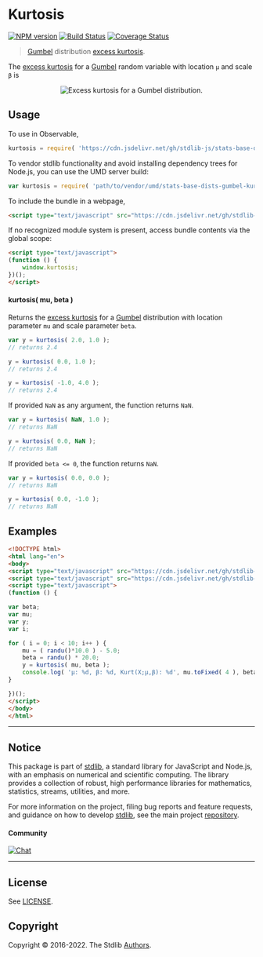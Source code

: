 <!--

@license Apache-2.0

Copyright (c) 2018 The Stdlib Authors.

Licensed under the Apache License, Version 2.0 (the "License");
you may not use this file except in compliance with the License.
You may obtain a copy of the License at

   http://www.apache.org/licenses/LICENSE-2.0

Unless required by applicable law or agreed to in writing, software
distributed under the License is distributed on an "AS IS" BASIS,
WITHOUT WARRANTIES OR CONDITIONS OF ANY KIND, either express or implied.
See the License for the specific language governing permissions and
limitations under the License.

-->

# Kurtosis

[![NPM version][npm-image]][npm-url] [![Build Status][test-image]][test-url] [![Coverage Status][coverage-image]][coverage-url] <!-- [![dependencies][dependencies-image]][dependencies-url] -->

> [Gumbel][gumbel-distribution] distribution [excess kurtosis][kurtosis].

<!-- Section to include introductory text. Make sure to keep an empty line after the intro `section` element and another before the `/section` close. -->

<section class="intro">

The [excess kurtosis][kurtosis] for a [Gumbel][gumbel-distribution] random variable with location `μ` and scale `β` is

<!-- <equation class="equation" label="eq:gumbel_kurtosis" align="center" raw="\operatorname{Kurt}\left( X \right) = \frac{12}{5}" alt="Excess kurtosis for a Gumbel distribution."> -->

<div class="equation" align="center" data-raw-text="\operatorname{Kurt}\left( X \right) = \frac{12}{5}" data-equation="eq:gumbel_kurtosis">
    <img src="https://cdn.jsdelivr.net/gh/stdlib-js/stdlib@51534079fef45e990850102147e8945fb023d1d0/lib/node_modules/@stdlib/stats/base/dists/gumbel/kurtosis/docs/img/equation_gumbel_kurtosis.svg" alt="Excess kurtosis for a Gumbel distribution.">
    <br>
</div>

<!-- </equation> -->

</section>

<!-- /.intro -->

<!-- Package usage documentation. -->



<section class="usage">

## Usage

To use in Observable,

```javascript
kurtosis = require( 'https://cdn.jsdelivr.net/gh/stdlib-js/stats-base-dists-gumbel-kurtosis@umd/browser.js' )
```

To vendor stdlib functionality and avoid installing dependency trees for Node.js, you can use the UMD server build:

```javascript
var kurtosis = require( 'path/to/vendor/umd/stats-base-dists-gumbel-kurtosis/index.js' )
```

To include the bundle in a webpage,

```html
<script type="text/javascript" src="https://cdn.jsdelivr.net/gh/stdlib-js/stats-base-dists-gumbel-kurtosis@umd/browser.js"></script>
```

If no recognized module system is present, access bundle contents via the global scope:

```html
<script type="text/javascript">
(function () {
    window.kurtosis;
})();
</script>
```

#### kurtosis( mu, beta )

Returns the [excess kurtosis][kurtosis] for a [Gumbel][gumbel-distribution] distribution with location parameter `mu` and scale parameter `beta`.

```javascript
var y = kurtosis( 2.0, 1.0 );
// returns 2.4

y = kurtosis( 0.0, 1.0 );
// returns 2.4

y = kurtosis( -1.0, 4.0 );
// returns 2.4
```

If provided `NaN` as any argument, the function returns `NaN`.

```javascript
var y = kurtosis( NaN, 1.0 );
// returns NaN

y = kurtosis( 0.0, NaN );
// returns NaN
```

If provided `beta <= 0`, the function returns `NaN`.

```javascript
var y = kurtosis( 0.0, 0.0 );
// returns NaN

y = kurtosis( 0.0, -1.0 );
// returns NaN
```

</section>

<!-- /.usage -->

<!-- Package usage notes. Make sure to keep an empty line after the `section` element and another before the `/section` close. -->

<section class="notes">

</section>

<!-- /.notes -->

<!-- Package usage examples. -->

<section class="examples">

## Examples

<!-- eslint no-undef: "error" -->

```html
<!DOCTYPE html>
<html lang="en">
<body>
<script type="text/javascript" src="https://cdn.jsdelivr.net/gh/stdlib-js/random-base-randu@umd/browser.js"></script>
<script type="text/javascript" src="https://cdn.jsdelivr.net/gh/stdlib-js/stats-base-dists-gumbel-kurtosis@umd/browser.js"></script>
<script type="text/javascript">
(function () {

var beta;
var mu;
var y;
var i;

for ( i = 0; i < 10; i++ ) {
    mu = ( randu()*10.0 ) - 5.0;
    beta = randu() * 20.0;
    y = kurtosis( mu, beta );
    console.log( 'µ: %d, β: %d, Kurt(X;µ,β): %d', mu.toFixed( 4 ), beta.toFixed( 4 ), y.toFixed( 4 ) );
}

})();
</script>
</body>
</html>
```

</section>

<!-- /.examples -->

<!-- Section to include cited references. If references are included, add a horizontal rule *before* the section. Make sure to keep an empty line after the `section` element and another before the `/section` close. -->

<section class="references">

</section>

<!-- /.references -->

<!-- Section for related `stdlib` packages. Do not manually edit this section, as it is automatically populated. -->

<section class="related">

</section>

<!-- /.related -->

<!-- Section for all links. Make sure to keep an empty line after the `section` element and another before the `/section` close. -->


<section class="main-repo" >

* * *

## Notice

This package is part of [stdlib][stdlib], a standard library for JavaScript and Node.js, with an emphasis on numerical and scientific computing. The library provides a collection of robust, high performance libraries for mathematics, statistics, streams, utilities, and more.

For more information on the project, filing bug reports and feature requests, and guidance on how to develop [stdlib][stdlib], see the main project [repository][stdlib].

#### Community

[![Chat][chat-image]][chat-url]

---

## License

See [LICENSE][stdlib-license].


## Copyright

Copyright &copy; 2016-2022. The Stdlib [Authors][stdlib-authors].

</section>

<!-- /.stdlib -->

<!-- Section for all links. Make sure to keep an empty line after the `section` element and another before the `/section` close. -->

<section class="links">

[npm-image]: http://img.shields.io/npm/v/@stdlib/stats-base-dists-gumbel-kurtosis.svg
[npm-url]: https://npmjs.org/package/@stdlib/stats-base-dists-gumbel-kurtosis

[test-image]: https://github.com/stdlib-js/stats-base-dists-gumbel-kurtosis/actions/workflows/test.yml/badge.svg?branch=main
[test-url]: https://github.com/stdlib-js/stats-base-dists-gumbel-kurtosis/actions/workflows/test.yml?query=branch:main

[coverage-image]: https://img.shields.io/codecov/c/github/stdlib-js/stats-base-dists-gumbel-kurtosis/main.svg
[coverage-url]: https://codecov.io/github/stdlib-js/stats-base-dists-gumbel-kurtosis?branch=main

<!--

[dependencies-image]: https://img.shields.io/david/stdlib-js/stats-base-dists-gumbel-kurtosis.svg
[dependencies-url]: https://david-dm.org/stdlib-js/stats-base-dists-gumbel-kurtosis/main

-->

[chat-image]: https://img.shields.io/gitter/room/stdlib-js/stdlib.svg
[chat-url]: https://gitter.im/stdlib-js/stdlib/

[stdlib]: https://github.com/stdlib-js/stdlib

[stdlib-authors]: https://github.com/stdlib-js/stdlib/graphs/contributors

[umd]: https://github.com/umdjs/umd
[es-module]: https://developer.mozilla.org/en-US/docs/Web/JavaScript/Guide/Modules

[deno-url]: https://github.com/stdlib-js/stats-base-dists-gumbel-kurtosis/tree/deno
[umd-url]: https://github.com/stdlib-js/stats-base-dists-gumbel-kurtosis/tree/umd
[esm-url]: https://github.com/stdlib-js/stats-base-dists-gumbel-kurtosis/tree/esm
[branches-url]: https://github.com/stdlib-js/stats-base-dists-gumbel-kurtosis/blob/main/branches.md

[stdlib-license]: https://raw.githubusercontent.com/stdlib-js/stats-base-dists-gumbel-kurtosis/main/LICENSE

[gumbel-distribution]: https://en.wikipedia.org/wiki/Gumbel_distribution

[kurtosis]: https://en.wikipedia.org/wiki/Kurtosis

</section>

<!-- /.links -->
